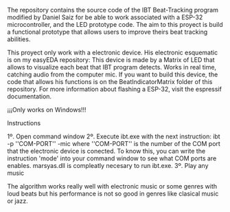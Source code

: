 The repository contains the source code of the IBT Beat-Tracking program modified by Daniel Saiz for be able to work associated with a ESP-32 microcontroller, and the LED prototype code.
The aim to this proyect is build a functional prototype that allows users to improve theirs beat tracking abilities.

This proyect only work with a electronic device. His electronic esquematic is on my easyEDA repository: 
This device is made by a Matrix of LED that allows to visualize each beat that IBT program detects. Works in real time, catching audio from the computer mic.
If you want to build this device, the code that allows his functions is on the BeatIndicatorMatrix folder of this repository. For more information about flashing a ESP-32, visit the espressif documentation.

¡¡¡Only works on Windows!!!

Instructions

1º. Open command window
2º. Execute ibt.exe with the next instruction:   ibt -p ''COM-PORT'' -mic  where ''COM-PORT'' is the number of the COM port that the electronic device is conected. To know this, you can write the instruction 'mode' into your command window to see what COM ports are enables. marsyas.dll is compleatly necesary to run ibt.exe.
3º. Play any music

The algorithm works really well with electronic music or some genres with loud beats but his performance is not so good in genres like clasical music or jazz.